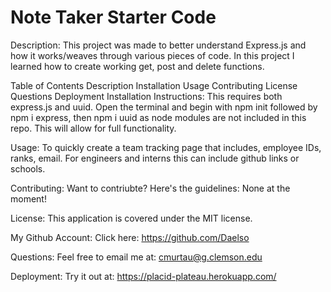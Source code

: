 # Note Taker Starter Code

Description:
This project was made to better understand Express.js and how it works/weaves through various pieces of code. In this project I learned how to create working get, post and delete functions.



Table of Contents
Description
Installation
Usage
Contributing
License
Questions
Deployment
Installation Instructions:
This requires both express.js and uuid. Open the terminal and begin with npm init followed by npm i express, then npm i uuid as node modules are not included in this repo. This will allow for full functionality.

Usage:
To quickly create a team tracking page that includes, employee IDs, ranks, email. For engineers and interns this can include github links or schools.

Contributing:
Want to contriubte? Here's the guidelines: None at the moment!

License:
This application is covered under the MIT license.

My Github Account:
Click here: https://github.com/Daelso

Questions:
Feel free to email me at: cmurtau@g.clemson.edu

Deployment:
Try it out at: https://placid-plateau.herokuapp.com/
